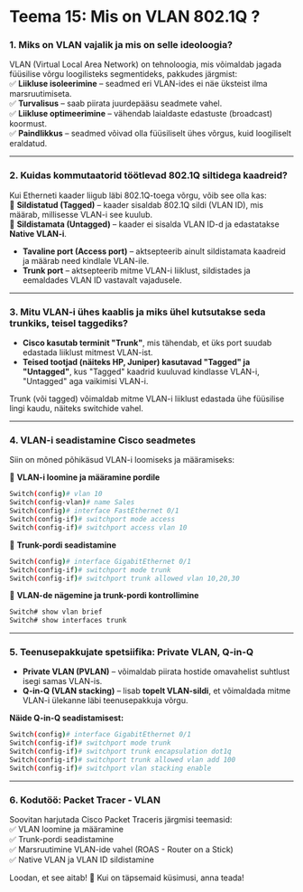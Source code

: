 # Teema 15: Mis on VLAN 802.1Q ?

### **1. Miks on VLAN vajalik ja mis on selle ideoloogia?**  
VLAN (Virtual Local Area Network) on tehnoloogia, mis võimaldab jagada füüsilise võrgu loogilisteks segmentideks, pakkudes järgmist:  
✅ **Liikluse isoleerimine** – seadmed eri VLAN-ides ei näe üksteist ilma marsruutimiseta.  
✅ **Turvalisus** – saab piirata juurdepääsu seadmete vahel.  
✅ **Liikluse optimeerimine** – vähendab laialdaste edastuste (broadcast) koormust.  
✅ **Paindlikkus** – seadmed võivad olla füüsiliselt ühes võrgus, kuid loogiliselt eraldatud.

---

### **2. Kuidas kommutaatorid töötlevad 802.1Q siltidega kaadreid?**  
Kui Etherneti kaader liigub läbi 802.1Q-toega võrgu, võib see olla kas:  
🔹 **Sildistatud (Tagged)** – kaader sisaldab 802.1Q sildi (VLAN ID), mis määrab, millisesse VLAN-i see kuulub.  
🔹 **Sildistamata (Untagged)** – kaader ei sisalda VLAN ID-d ja edastatakse **Native VLAN-i**.  

- **Tavaline port (Access port)** – aktsepteerib ainult sildistamata kaadreid ja määrab need kindlale VLAN-ile.  
- **Trunk port** – aktsepteerib mitme VLAN-i liiklust, sildistades ja eemaldades VLAN ID vastavalt vajadusele.  

---

### **3. Mitu VLAN-i ühes kaablis ja miks ühel kutsutakse seda trunkiks, teisel taggediks?**  
- **Cisco kasutab terminit "Trunk"**, mis tähendab, et üks port suudab edastada liiklust mitmest VLAN-ist.  
- **Teised tootjad (näiteks HP, Juniper) kasutavad "Tagged" ja "Untagged"**, kus "Tagged" kaadrid kuuluvad kindlasse VLAN-i, "Untagged" aga vaikimisi VLAN-i.

Trunk (või tagged) võimaldab mitme VLAN-i liiklust edastada ühe füüsilise lingi kaudu, näiteks switchide vahel.

---

### **4. VLAN-i seadistamine Cisco seadmetes**  
Siin on mõned põhikäsud VLAN-i loomiseks ja määramiseks:

📌 **VLAN-i loomine ja määramine pordile**  
```bash
Switch(config)# vlan 10
Switch(config-vlan)# name Sales
Switch(config)# interface FastEthernet 0/1
Switch(config-if)# switchport mode access
Switch(config-if)# switchport access vlan 10
```

📌 **Trunk-pordi seadistamine**  
```bash
Switch(config)# interface GigabitEthernet 0/1
Switch(config-if)# switchport mode trunk
Switch(config-if)# switchport trunk allowed vlan 10,20,30
```

📌 **VLAN-de nägemine ja trunk-pordi kontrollimine**  
```bash
Switch# show vlan brief
Switch# show interfaces trunk
```

---

### **5. Teenusepakkujate spetsiifika: Private VLAN, Q-in-Q**  
- **Private VLAN (PVLAN)** – võimaldab piirata hostide omavahelist suhtlust isegi samas VLAN-is.  
- **Q-in-Q (VLAN stacking)** – lisab **topelt VLAN-sildi**, et võimaldada mitme VLAN-i ülekanne läbi teenusepakkuja võrgu.

**Näide Q-in-Q seadistamisest:**
```bash
Switch(config)# interface GigabitEthernet 0/1
Switch(config-if)# switchport mode trunk
Switch(config-if)# switchport trunk encapsulation dot1q
Switch(config-if)# switchport trunk allowed vlan add 100
Switch(config-if)# switchport vlan stacking enable
```

---

### **6. Kodutöö: Packet Tracer - VLAN**  
Soovitan harjutada Cisco Packet Traceris järgmisi teemasid:  
✅ VLAN loomine ja määramine  
✅ Trunk-pordi seadistamine  
✅ Marsruutimine VLAN-ide vahel (ROAS - Router on a Stick)  
✅ Native VLAN ja VLAN ID sildistamine  

Loodan, et see aitab! 🚀 Kui on täpsemaid küsimusi, anna teada!